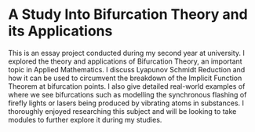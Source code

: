 # A Study Into Bifurcation Theory and its Applications

This is an essay project conducted during my second year at university. I explored the theory and applications of Bifurcation Theory, an important topic in Applied Mathematics. I discuss Lyapunov Schmidt Reduction and how it can be used to circumvent the breakdown of the Implicit Function Theorem at bifurcation points. I also give detailed real-world examples of where we see bifurcations such as modelling the synchronous flashing of firefly lights or lasers being produced by vibrating atoms in substances. I thoroughly enjoyed researching this subject and will be looking to take modules to further explore it during my studies.  
